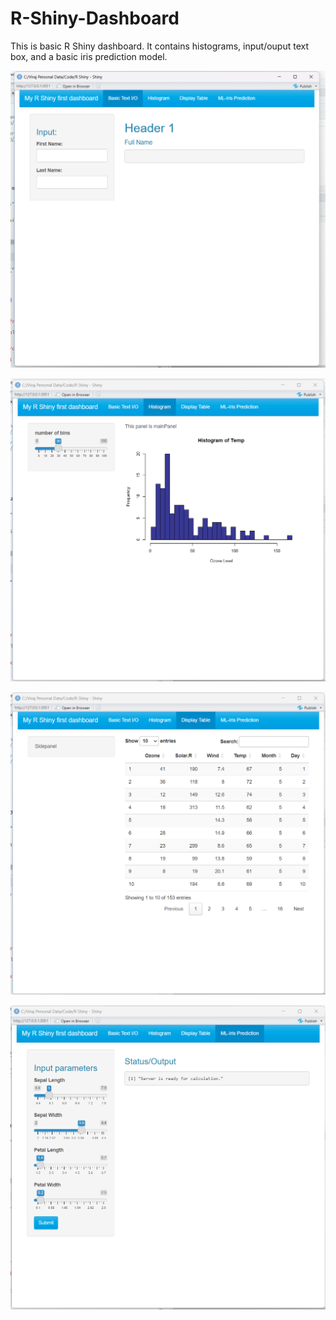 # R-Shiny-Dashboard
This is basic R Shiny dashboard. It contains histograms, input/ouput text box, and a basic iris prediction model.

![alt text](https://github.com/virajsanap/R-Shiny-Dashboard/blob/main/imgs/r_dashboard.png)

![alt text](https://github.com/virajsanap/R-Shiny-Dashboard/blob/main/imgs/r2.png)

![alt text](https://github.com/virajsanap/R-Shiny-Dashboard/blob/main/imgs/r3.png)

![alt text](https://github.com/virajsanap/R-Shiny-Dashboard/blob/main/imgs/r4.png)
